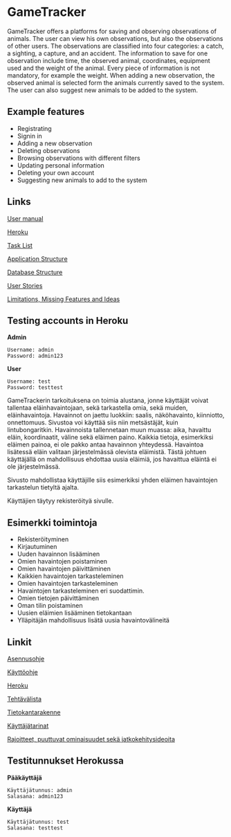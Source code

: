 # GameTracker

GameTracker offers a platforms for saving and observing observations of animals. The user can view his own observations, but also the observations of other users. The observations are classified into four categories: a catch, a sighting, a capture, and an accident. The information to save for one observation include time, the observed animal, coordinates, equipment used and the weight of the animal. Every piece of information is not mandatory, for example the weight. When adding a new observation, the observed animal is selected form the animals currently saved to the system. The user can also suggest new animals to be added to the system. 

## Example features
 * Registrating
 * Signin in
 * Adding a new observation
 * Deleting observations
 * Browsing observations with different filters
 * Updating personal information
 * Deleting your own account
 * Suggesting new animals to add to the system

## Links
[User manual](https://github.com/LauriTahvanainen/GameTracker/blob/master/documentation/manual.md)

[Heroku](https://gmtrackr.herokuapp.com/)

[Task List](https://github.com/LauriTahvanainen/GameTracker/blob/master/documentation/tasklist.md)

[Application Structure](https://github.com/LauriTahvanainen/GameTracker/blob/master/documentation/application_structure.md)

[Database Structure](https://github.com/LauriTahvanainen/GameTracker/blob/master/documentation/database_structure.md)

[User Stories](https://github.com/LauriTahvanainen/GameTracker/blob/master/documentation/userstories.md)

[Limitations, Missing Features and Ideas](https://github.com/LauriTahvanainen/GameTracker/blob/master/documentation/LimitsNIdeas.md)

## Testing accounts in Heroku
**Admin**

    Username: admin
    Password: admin123

**User**

    Username: test
    Password: testtest


GameTrackerin tarkoituksena on toimia alustana, jonne käyttäjät voivat tallentaa eläinhavaintojaan, sekä tarkastella omia, sekä muiden, eläinhavaintoja. Havainnot on jaettu luokkiin: saalis, näköhavainto, kiinniotto, onnettomuus. Sivustoa voi käyttää siis niin metsästäjät, kuin lintubongaritkin. Havainnoista tallennetaan muun muassa: aika, havaittu eläin, koordinaatit, väline sekä eläimen paino. Kaikkia tietoja, esimerkiksi eläimen painoa, ei ole pakko antaa havainnon yhteydessä. Havaintoa lisätessä eläin valitaan järjestelmässä olevista eläimistä. Tästä johtuen käyttäjällä on mahdollisuus ehdottaa uusia eläimiä, jos havaittua eläintä ei ole järjestelmässä.

Sivusto mahdollistaa käyttäjille siis esimerkiksi yhden eläimen havaintojen tarkastelun tietyltä ajalta.

Käyttäjien täytyy rekisteröityä sivulle.

## Esimerkki toimintoja
* Rekisteröityminen
* Kirjautuminen
* Uuden havainnon lisääminen
* Omien havaintojen poistaminen
* Omien havaintojen päivittäminen
* Kaikkien havaintojen tarkasteleminen
* Omien havaintojen tarkasteleminen
* Havaintojen tarkasteleminen eri suodattimin.
* Omien tietojen päivittäminen
* Oman tilin poistaminen
* Uusien eläimien lisääminen tietokantaan
* Ylläpitäjän mahdollisuus lisätä uusia havaintovälineitä

## Linkit
[Asennusohje](https://github.com/LauriTahvanainen/GameTracker/blob/master/documentation/asennusohje.md)

[Käyttöohje](https://github.com/LauriTahvanainen/GameTracker/blob/master/documentation/kayttoohje.md)

[Heroku](https://gmtrackr.herokuapp.com/)

[Tehtävälista](https://github.com/LauriTahvanainen/GameTracker/blob/master/documentation/tasklist.md)

[Tietokantarakenne](https://github.com/LauriTahvanainen/GameTracker/blob/master/documentation/tietokantarakenne.md)

[Käyttäjätarinat](https://github.com/LauriTahvanainen/GameTracker/blob/master/documentation/kayttajatarinat.md)

[Rajoitteet, puuttuvat ominaisuudet sekä jatkokehitysideoita](https://github.com/LauriTahvanainen/GameTracker/blob/master/documentation/puutteet.md)

## Testitunnukset Herokussa
**Pääkäyttäjä**

    Käyttäjätunnus: admin
    Salasana: admin123

**Käyttäjä**

    Käyttäjätunnus: test
    Salasana: testtest

